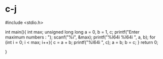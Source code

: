 # c-j
#include <stdio.h>

int main(){
    int max;
    unsigned long long a = 0, b = 1, c;
    printf("Enter maximum numbers : ");
    scanf("%i", &max);
    printf("%I64i %I64i ", a, b);
    for (int i = 0; i < max; i++){
        c = a + b;
        printf("%I64i ", c);
        a = b;
        b = c;
    }
    return 0;

}
